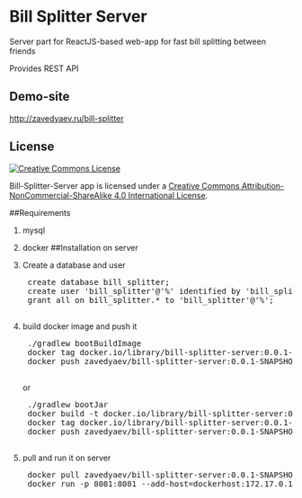 # Bill Splitter Server
Server part for ReactJS-based web-app for fast bill splitting between friends

Provides REST API

## Demo-site
http://zavedyaev.ru/bill-splitter

## License
<a rel="license" href="http://creativecommons.org/licenses/by-nc-sa/4.0/">
    <img alt="Creative Commons License" style="border-width:0" src="https://i.creativecommons.org/l/by-nc-sa/4.0/88x31.png" />
</a>

Bill-Splitter-Server app is licensed under a <a rel="license" href="http://creativecommons.org/licenses/by-nc-sa/4.0/">Creative Commons Attribution-NonCommercial-ShareAlike 4.0 International License</a>.


##Requirements
1. mysql
2. docker
##Installation on server
1. Create a database and user
    <pre>
    create database bill_splitter;
    create user 'bill_splitter'@'%' identified by 'bill_splitter';
    grant all on bill_splitter.* to 'bill_splitter'@'%';
    </pre>
2. build docker image and push it
    <pre>
    ./gradlew bootBuildImage
    docker tag docker.io/library/bill-splitter-server:0.0.1-SNAPSHOT zavedyaev/bill-splitter-server:0.0.1-SNAPSHOT
    docker push zavedyaev/bill-splitter-server:0.0.1-SNAPSHOT
    </pre>
    or
    <pre>
    ./gradlew bootJar
    docker build -t docker.io/library/bill-splitter-server:0.0.1-SNAPSHOT .
    docker tag docker.io/library/bill-splitter-server:0.0.1-SNAPSHOT zavedyaev/bill-splitter-server:0.0.1-SNAPSHOT
    docker push zavedyaev/bill-splitter-server:0.0.1-SNAPSHOT
    </pre>

3. pull and run it on server
    <pre>
    docker pull zavedyaev/bill-splitter-server:0.0.1-SNAPSHOT
    docker run -p 8081:8081 --add-host=dockerhost:172.17.0.1 -d -m 314572800 --memory-swap 100000000 --restart always zavedyaev/bill-splitter-server:0.0.3-SNAPSHOT
    </pre>